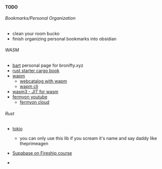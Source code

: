 #### TODO

###### Bookmarks/Personal Organization
- clean your room bucko
- finish organizing personal bookmarks into obsidian
###### WASM
- [bart](https://github.com/bronifty/bartholomew) personal page for bronifty.xyz
- [rust starter cargo book](https://doc.rust-lang.org/cargo/getting-started/first-steps.html)
- [wapm](https://wapm.io/)
	- [webcatalog with wapm](https://webcatalog.io/apps/wapm/)
	- [wapm cli](https://github.com/bronifty/wapm-cli)
- [wasm3 - JIT for wasm](https://github.com/bronifty/wasm3)
- [fermyon youtube](https://www.youtube.com/channel/UCGgsMYwLxmIgv1lXaActZqw)
	- [fermyon cloud](https://developer.fermyon.com/)
###### Rust
- [tokio](https://tokio.rs/)
	- you can only use this lib if you scream it's name and say daddy like theprimeagen



- [Supabase on Fireship course](https://fireship.io/courses/supabase/)
- 

